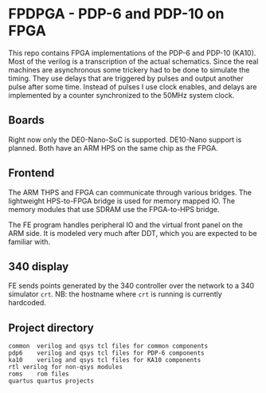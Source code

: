 # FPDPGA - PDP-6 and PDP-10 on FPGA

This repo contains FPGA implementations of the PDP-6 and PDP-10 (KA10).
Most of the verilog is a transcription of the actual schematics.
Since the real machines are asynchronous some trickery had to be done
to simulate the timing.
They use delays that are triggered by pulses and output another
pulse after some time. Instead of pulses I use clock enables, and delays are
implemented by a counter synchronized to the 50MHz system clock.

## Boards

Right now only the DE0-Nano-SoC is supported.
DE10-Nano support is planned.
Both have an ARM HPS on the same chip as the FPGA.

## Frontend

The ARM THPS and FPGA can communicate through various bridges.
The lightweight HPS-to-FPGA bridge is used for memory mapped IO.
The memory modules that use SDRAM use the FPGA-to-HPS bridge.

The FE program handles peripheral IO and the virtual front panel
on the ARM side.
It is modeled very much after DDT, which you are expected to be familiar with.

## 340 display

FE sends points generated by the 340 controller over the network
to a 340 simulator `crt`.
NB: the hostname where `crt` is running is currently hardcoded.

## Project directory

```
common	verilog and qsys tcl files for common components
pdp6	verilog and qsys tcl files for PDP-6 components
ka10	verilog and qsys tcl files for KA10 components
rtl	verilog for non-qsys modules
roms	rom files
quartus	quartus projects
```
